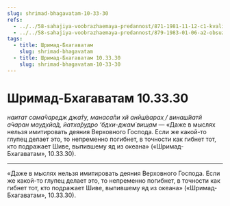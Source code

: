 ```yaml
---
slug: shrimad-bhagavatam-10-33-30
refs:
  - ../../58-sahajiya-voobrazhaemaya-predannost/871-1981-11-12-c1-kvalifikatsiya-dlya-obsuzhdeniya-igr-krishny-i-gopi-v-stihah-shrimad-bhagavatam.md
  - ../../58-sahajiya-voobrazhaemaya-predannost/879-1983-01-06-a2-obsuzhdenie-siddha-pranali-ne-dlya-sadhaki.md
tags:
  - title: Шримад-Бхагаватам
    slug: shrimad-bhagavatam
  - title: Шримад-Бхагаватам 10.33.30
    slug: shrimad-bhagavatam-10-33-30
---
```


# Шримад-Бхагаватам 10.33.30

*наитат сама̄чаредж джа̄ту, манаса̄пи хй анӣш́варах̣ / винаш́йатй а̄чаран мауд̣хйа̄д, йатха̄рудро ‘бдхи-джам̇ виш̣ам* — «Даже в мыслях нельзя имитировать деяния Верховного Господа. Если же какой-то глупец делает это, то непременно погибнет, в точности как гибнет тот, кто подражает Шиве, выпившему яд из океана» («Шримад-Бхагаватам», 10.33.30).

---

«Даже в мыслях нельзя имитировать деяния Верховного Господа. Если же какой-то глупец делает это, то непременно погибнет, в точности как гибнет тот, кто подражает Шиве, выпившему яд из океана» («Шримад-Бхагаватам», 10.33.30).

